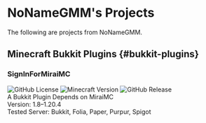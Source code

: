 # NoNameGMM's Projects

The following are projects from NoNameGMM.

## Minecraft Bukkit Plugins {#bukkit-plugins}

### SignInForMiraiMC
<img alt="GitHub License" src="https://img.shields.io/github/license/NoNameGMM/SignInForMiraiMC?style=flat&label=License
"/>
<img alt="Minecraft Version" src="https://img.shields.io/badge/Minecraft-1.8--1.20-blue?style=flat&color=green"/>
<img alt="GitHub Release" src="https://img.shields.io/github/v/release/NoNameGMM/SignInForMiraiMC?style=flat&label=Release"/>
<br>
A Bukkit Plugin Depends on MiraiMC
<br>
Version: 1.8–1.20.4
<br>
Tested Server: Bukkit, Folia, Paper, Purpur, Spigot
<br>
[<Badge type="tip" text="Details" />](./bukkit-plugins/signinformiraimc)
[<Badge type="info" text="Github" />](https://github.com/NoNameGMM/SignInForMiraiMC)